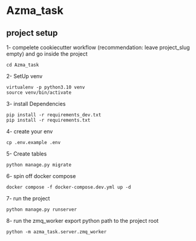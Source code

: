 # Azma_task

## project setup

1- compelete cookiecutter workflow (recommendation: leave project_slug empty) and go inside the project
```
cd Azma_task
```

2- SetUp venv
```
virtualenv -p python3.10 venv
source venv/bin/activate
```

3- install Dependencies
```
pip install -r requirements_dev.txt
pip install -r requirements.txt
```

4- create your env
```
cp .env.example .env
```

5- Create tables
```
python manage.py migrate
```

6- spin off docker compose
```
docker compose -f docker-compose.dev.yml up -d
```

7- run the project
```
python manage.py runserver
```
8- run the zmq_worker
export python path to the project root
```
python -m azma_task.server.zmq_worker
```
